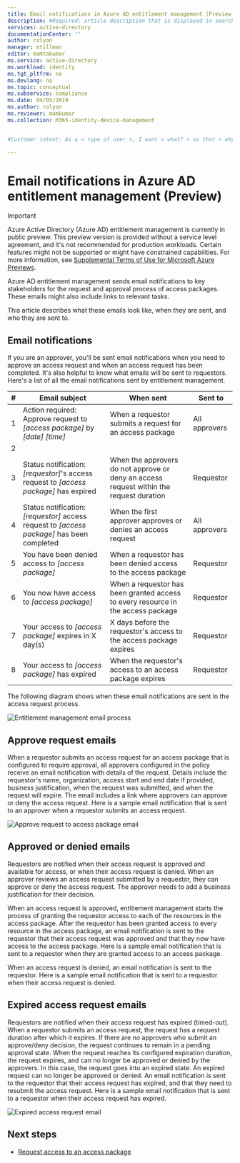 ```yaml
---
title: Email notifications in Azure AD entitlement management (Preview)
description: #Required; article description that is displayed in search results.
services: active-directory
documentationCenter: ''
author: rolyon
manager: mtillman
editor: mamtakumar
ms.service: active-directory
ms.workload: identity
ms.tgt_pltfrm: na
ms.devlang: na
ms.topic: conceptual
ms.subservice: compliance
ms.date: 04/05/2019
ms.author: rolyon
ms.reviewer: mamkumar
ms.collection: M365-identity-device-management


#Customer intent: As a < type of user >, I want < what? > so that < why? >.

---
```

# Email notifications in Azure AD entitlement management (Preview)

> [!IMPORTANT]
> Azure Active Directory (Azure AD) entitlement management is currently in public preview.
> This preview version is provided without a service level agreement, and it's not recommended for production workloads. Certain features might not be supported or might have constrained capabilities.
> For more information, see [Supplemental Terms of Use for Microsoft Azure Previews](https://azure.microsoft.com/support/legal/preview-supplemental-terms/).

Azure AD entitlement management sends email notifications to key stakeholders for the request and approval process of access packages. These emails might also include links to relevant tasks.

This article describes what these emails look like, when they are sent, and who they are sent to.

## Email notifications

If you are an approver, you'll be sent email notifications when you need to approve an access request and when an access request has been completed. It's also helpful to know what emails will be sent to requestors. Here's a list of all the email notifications sent by entitlement management.

| # | Email subject | When sent | Sent to |
| --- | --- | --- | --- |
| 1 | Action required: Approve request to *[access package]* by *[date]* *[time]* | When a requestor submits a request for an access package | All approvers |
| 2 |  |  |  |
| 3 | Status notification: *[requestor]*'s access request to *[access package]* has expired | When the approvers do not approve or deny an access request within the request duration | Requestor |
| 4 | Status notification: *[requestor]* access request to *[access package]* has been completed | When the first approver approves or denies an access request | All approvers |
| 5 | You have been denied access to *[access package]* | When a requestor has been denied access to the access package | Requestor |
| 6 | You now have access to *[access package]*  | When a requestor has been granted access to every resource in the access package | Requestor |
| 7 | Your access to *[access package]* expires in X day(s) | X days before the requestor's access to the access package expires | Requestor |
| 8 | Your access to *[access package]* has expired | When the requestor's access to an access package expires | Requestor |

The following diagram shows when these email notifications are sent in the access request process.

![Entitlement management email process](./media/entitlement-management-notifications/email-notifications.png)

## Approve request emails

When a requestor submits an access request for an access package that is configured to require approval, all approvers configured in the policy receive an email notification with details of the request. Details include the requestor's name, organization, access start and end date if provided, business justification, when the request was submitted, and when the request will expire. The email includes a link where approvers can approve or deny the access request. Here is a sample email notification that is sent to an approver when a requestor submits an access request.

![Approve request to access package email](./media/entitlement-management-notifications/email-approve-request.png)

## Approved or denied emails

Requestors are notified when their access request is approved and available for access, or when their access request is denied. When an approver reviews an access request submitted by a requestor, they can approve or deny the access request. The approver needs to add a business justification for their decision.

When an access request is approved, entitlement management starts the process of granting the requestor access to each of the resources in the access package. After the requestor has been granted access to every resource in the access package, an email notification is sent to the requestor that their access request was approved and that they now have access to the access package. Here is a sample email notification that is sent to a requestor when they are granted access to an access package.

When an access request is denied, an email notification is sent to the requestor. Here is a sample email notification that is sent to a requestor when their access request is denied.

## Expired access request emails

Requestors are notified when their access request has expired (timed-out). When a requestor submits an access request, the request has a request duration after which it expires. If there are no approvers who submit an approve/deny decision, the request continues to remain in a pending approval state. When the request reaches its configured expiration duration, the request expires, and can no longer be approved or denied by the approvers. In this case, the request goes into an expired state. An expired request can no longer be approved or denied. An email notification is sent to the requestor that their access request has expired, and that they need to resubmit the access request. Here is a sample email notification that is sent to a requestor when their access request has expired.

![Expired access request email](./media/entitlement-management-notifications/email-expired-access-request.png)

## Next steps

- [Request access to an access package](entitlement-management-request-access.md)
